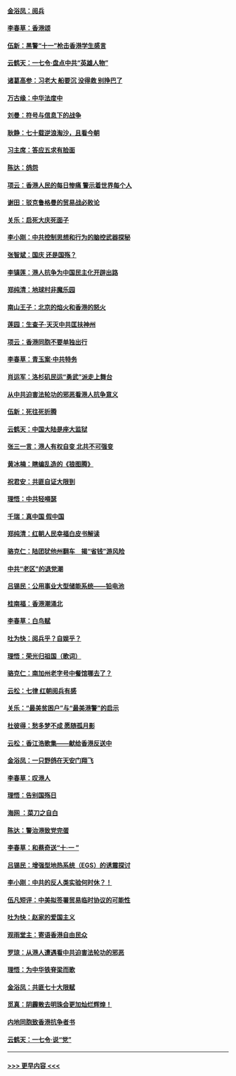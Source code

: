 #### [金浴凤：阅兵](../pages/nsc993/n11567454.md?t=10041111) 
#### [李春草：香港颂](../pages/nsc993/n11567444.md?t=10041111) 
#### [伍新：黑警“十一”枪击香港学生感言](../pages/nsc993/n11567426.md?t=10041111) 
#### [云鹤天：一七令‧盘点中共“英雄人物”](../pages/nsc993/n11567091.md?t=10041111) 
#### [诸葛高参：习老大 船要沉 没得救 别挣巴了](../pages/nsc993/n11566976.md?t=10041111) 
#### [万古缘：中华法度中](../pages/nsc993/n11566726.md?t=10041111) 
#### [刘曼：符号与信息下的战争](../pages/nsc993/n11564655.md?t=10041111) 
#### [耿静：七十载逆浪淘沙，且看今朝](../pages/nsc993/n11564520.md?t=10041111) 
#### [习主席：答应五求有脸面](../pages/nsc993/n11563953.md?t=10041111) 
#### [陈达：鸽怨](../pages/nsc993/n11561879.md?t=10041111) 
#### [项云：香港人民的每日惨痛  警示着世界每个人](../pages/nsc993/n11559273.md?t=10041111) 
#### [谢田：驳克鲁格曼的贸易战必败论](../pages/nsc993/n11555840.md?t=10041111) 
#### [关乐：启死大庆死面子](../pages/nsc993/n11556823.md?t=10041111) 
#### [李小刚：中共控制思想和行为的脑控武器探秘](../pages/nsc993/n11556776.md?t=10041111) 
#### [张智斌：国庆  还是国殇？](../pages/nsc993/n11556617.md?t=10041111) 
#### [李镇莲：港人抗争为中国民主化开辟出路](../pages/nsc993/n11556570.md?t=10041111) 
#### [郑纯清：地球村非魔乐园](../pages/nsc993/n11555415.md?t=10041111) 
#### [南山王子：北京的焰火和香港的怒火](../pages/nsc993/n11555318.md?t=10041111) 
#### [莲园：生查子·天灭中共匡扶神州](../pages/nsc993/n11555302.md?t=10041111) 
#### [项云：香港同胞不要单独出行](../pages/nsc993/n11555276.md?t=10041111) 
#### [李春草：青玉案‧中共特务](../pages/nsc993/n11552356.md?t=10041111) 
#### [肖运军：洛杉矶民运“勇武”派走上舞台](../pages/nsc993/n11551595.md?t=10041111) 
#### [从中共迫害法轮功的邪恶看港人抗争意义](../pages/nsc993/n11540858.md?t=10041111) 
#### [伍新：死往死折腾](../pages/nsc993/n11550174.md?t=10041111) 
#### [云鹤天：中国大陆是座大监狱](../pages/nsc993/n11550155.md?t=10041111) 
#### [张三一言：港人有权自变 北共不可强变](../pages/nsc993/n11550132.md?t=10041111) 
#### [黄冰楠：瞎编乱造的《狼图腾》](../pages/nsc993/n11550082.md?t=10041111) 
#### [祝君安：共匪自证大限到](../pages/nsc993/n11550041.md?t=10041111) 
#### [理悟：中共轻嘚瑟](../pages/nsc993/n11547978.md?t=10041111) 
#### [千瑞：真中国 假中国](../pages/nsc993/n11547865.md?t=10041111) 
#### [郑纯清：红朝人民幸福白皮书解读](../pages/nsc993/n11547499.md?t=10041111) 
#### [骆克仁：陆团犹他州翻车　揭“省钱”游风险](../pages/nsc993/n11546977.md?t=10041111) 
#### [中共“老区”的退党潮](../pages/nsc993/n11545995.md?t=10041111) 
#### [吕锡民：公用事业大型储能系统——铅电池](../pages/nsc993/n11545701.md?t=10041111) 
#### [桂南福：香港潮涌北](../pages/nsc993/n11545682.md?t=10041111) 
#### [李春草：白鸟赋](../pages/nsc993/n11545663.md?t=10041111) 
#### [吐为快：阅兵乎？自娱乎？](../pages/nsc993/n11545625.md?t=10041111) 
#### [理悟：荣光归祖国（歌词）](../pages/nsc993/n11545616.md?t=10041111) 
#### [骆克仁：南加州老字号中餐馆哪去了？](../pages/nsc993/n11545120.md?t=10041111) 
#### [云松：七律 红朝阅兵有感](../pages/nsc993/n11542394.md?t=10041111) 
#### [关乐：“最美贫困户”与“最美港警”的启示](../pages/nsc993/n11542252.md?t=10041111) 
#### [杜彼得：愁多梦不成 愿随孤月影](../pages/nsc993/n11540296.md?t=10041111) 
#### [云松：香江浩歌集——献给香港反送中](../pages/nsc993/n11540149.md?t=10041111) 
#### [金浴凤：一只野鸽在天安门翔飞](../pages/nsc993/n11540280.md?t=10041111) 
#### [李春草：叹港人](../pages/nsc993/n11540119.md?t=10041111) 
#### [理悟：告别国殇日](../pages/nsc993/n11539610.md?t=10041111) 
#### [海网 ：菜刀之自白](../pages/nsc993/n11539597.md?t=10041111) 
#### [陈达：警治港致党完蛋](../pages/nsc993/n11538127.md?t=10041111) 
#### [李春草：和蔡奇送“十·一 ”](../pages/nsc993/n11537810.md?t=10041111) 
#### [吕锡民：增强型地热系统（EGS）的诱震探讨](../pages/nsc993/n11537765.md?t=10041111) 
#### [李小刚：中共的反人类实验何时休？！](../pages/nsc993/n11537669.md?t=10041111) 
#### [伍凡短评：中美拟签署贸易临时协议的可能性](../pages/nsc993/n11536773.md?t=10041111) 
#### [吐为快：赵家的爱国主义](../pages/nsc993/n11536750.md?t=10041111) 
#### [观雨堂主：寄语香港自由民众](../pages/nsc993/n11536735.md?t=10041111) 
#### [罗琼：从港人遭遇看中共迫害法轮功的邪恶](../pages/nsc993/n11507862.md?t=10041111) 
#### [理悟：为中华铁脊梁而歌](../pages/nsc993/n11534458.md?t=10041111) 
#### [金浴凤：共匪七十大限赋](../pages/nsc993/n11534434.md?t=10041111) 
#### [觅真：阴霾散去明珠会更加灿烂辉煌！](../pages/nsc993/n11531858.md?t=10041111) 
#### [内地同胞致香港抗争者书](../pages/nsc993/n11531645.md?t=10041111) 
#### [云鹤天：一七令‧说“党”](../pages/nsc993/n11529099.md?t=10041111) 

----
#### [ >>> 更早内容 <<< ](../indexes/nsc993-earlier.md)
